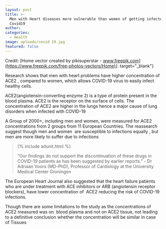```yaml
---
layout: post
title: >-
  Men with Heart diseases more vulnerable than women of getting infected with
  Covid19
author:
categories:
  - Health
image: uploads/covid 19.jpg
featured: false
---
```


Credit: [Home vector created by pikisuperstar - www.freepik.com](https://www.freepik.com/free-photos-vectors/Home){: target="_blank"}

Research shows that men with heart problems have higher concentration of ACE2 , compared to women, which allows COVID-19 virus to easily infect healthy cells.

ACE2(angiotensin-converting enzyme 2) is a type of protein present in the blood plasma. ACE2 is the receptor on the surface of cells. The concentration of ACE2 are higher in the lungs hence a major cause of lung disorders when infected with COVID-19

A Group of 2000+, including men and women, were measured for ACE2 concentrations from 2 groups from 11 European Countries. The reassearch suggest though men and women&nbsp; are susceptible to infections equally , but men are more likely to suffer due to infections

> {% include adunit.html %}
>
>
> “Our findings do not support the discontinuation of these drugs in COVID-19 patients as has been suggested by earlier reports.” - Dr Adriaan Voors (MD-PhD), Professor of Cardiology at the University Medical Center Groningen

The European Heart Journal also suggested that the heart failure patients who are under treatment with ACE inhibitors or ARB (angiotensin receptor blockers), have lower concentration of&nbsp; ACE2 reducing the risk of COVID-19 infections.

Though there are some limitations to the study as the concentrations of ACE2 measured was on&nbsp; blood plasma and not on ACE2 tissue, not leading to a definitive conclusion whether the concentration will be similar in case of Tissues

&nbsp;